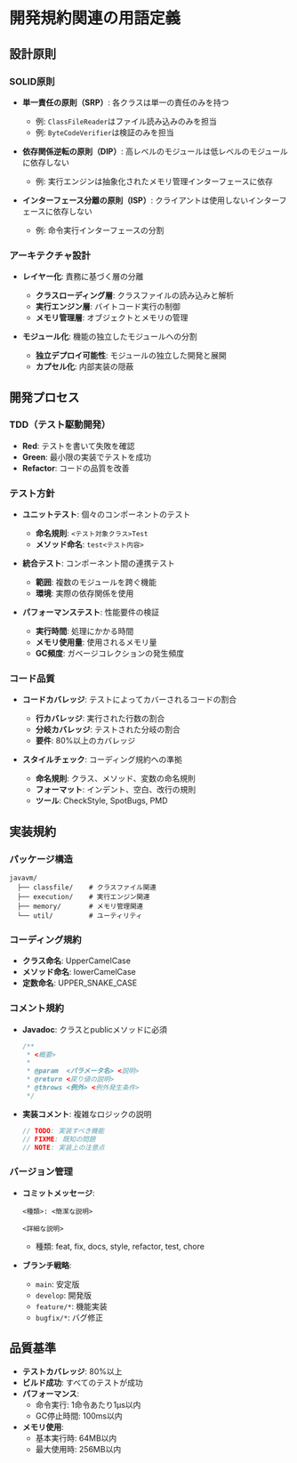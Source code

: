 # 開発規約関連の用語定義

## 設計原則

### SOLID原則
- **単一責任の原則（SRP）**: 各クラスは単一の責任のみを持つ
  - 例: `ClassFileReader`はファイル読み込みのみを担当
  - 例: `ByteCodeVerifier`は検証のみを担当

- **依存関係逆転の原則（DIP）**: 高レベルのモジュールは低レベルのモジュールに依存しない
  - 例: 実行エンジンは抽象化されたメモリ管理インターフェースに依存

- **インターフェース分離の原則（ISP）**: クライアントは使用しないインターフェースに依存しない
  - 例: 命令実行インターフェースの分割

### アーキテクチャ設計
- **レイヤー化**: 責務に基づく層の分離
  - **クラスローディング層**: クラスファイルの読み込みと解析
  - **実行エンジン層**: バイトコード実行の制御
  - **メモリ管理層**: オブジェクトとメモリの管理

- **モジュール化**: 機能の独立したモジュールへの分割
  - **独立デプロイ可能性**: モジュールの独立した開発と展開
  - **カプセル化**: 内部実装の隠蔽

## 開発プロセス

### TDD（テスト駆動開発）
- **Red**: テストを書いて失敗を確認
- **Green**: 最小限の実装でテストを成功
- **Refactor**: コードの品質を改善

### テスト方針
- **ユニットテスト**: 個々のコンポーネントのテスト
  - **命名規則**: `<テスト対象クラス>Test`
  - **メソッド命名**: `test<テスト内容>`

- **統合テスト**: コンポーネント間の連携テスト
  - **範囲**: 複数のモジュールを跨ぐ機能
  - **環境**: 実際の依存関係を使用

- **パフォーマンステスト**: 性能要件の検証
  - **実行時間**: 処理にかかる時間
  - **メモリ使用量**: 使用されるメモリ量
  - **GC頻度**: ガベージコレクションの発生頻度

### コード品質
- **コードカバレッジ**: テストによってカバーされるコードの割合
  - **行カバレッジ**: 実行された行数の割合
  - **分岐カバレッジ**: テストされた分岐の割合
  - **要件**: 80%以上のカバレッジ

- **スタイルチェック**: コーディング規約への準拠
  - **命名規則**: クラス、メソッド、変数の命名規則
  - **フォーマット**: インデント、空白、改行の規則
  - **ツール**: CheckStyle, SpotBugs, PMD

## 実装規約

### パッケージ構造
```
javavm/
  ├── classfile/    # クラスファイル関連
  ├── execution/    # 実行エンジン関連
  ├── memory/       # メモリ管理関連
  └── util/         # ユーティリティ
```

### コーディング規約
- **クラス命名**: UpperCamelCase
- **メソッド命名**: lowerCamelCase
- **定数命名**: UPPER_SNAKE_CASE

### コメント規約
- **Javadoc**: クラスとpublicメソッドに必須
  ```java
  /**
   * <概要>
   * 
   * @param  <パラメータ名> <説明>
   * @return <戻り値の説明>
   * @throws <例外> <例外発生条件>
   */
  ```

- **実装コメント**: 複雑なロジックの説明
  ```java
  // TODO: 実装すべき機能
  // FIXME: 既知の問題
  // NOTE: 実装上の注意点
  ```

### バージョン管理
- **コミットメッセージ**: 
  ```
  <種類>: <簡潔な説明>

  <詳細な説明>
  ```
  - 種類: feat, fix, docs, style, refactor, test, chore

- **ブランチ戦略**:
  - `main`: 安定版
  - `develop`: 開発版
  - `feature/*`: 機能実装
  - `bugfix/*`: バグ修正

## 品質基準
- **テストカバレッジ**: 80%以上
- **ビルド成功**: すべてのテストが成功
- **パフォーマンス**: 
  - 命令実行: 1命令あたり1μs以内
  - GC停止時間: 100ms以内
- **メモリ使用**: 
  - 基本実行時: 64MB以内
  - 最大使用時: 256MB以内